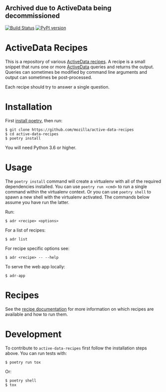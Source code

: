 ## Archived due to ActiveData being decommissioned

[![Build Status](https://travis-ci.org/mozilla/active-data-recipes.svg?branch=master)](https://travis-ci.org/mozilla/active-data-recipes)
[![PyPI version](https://readthedocs.org/projects/active-data-recipes/badge/?version=latest)](https://active-data-recipes.readthedocs.io)

# ActiveData Recipes

This is a repository of various [ActiveData recipes][0]. A recipe is a small snippet that runs one
or more [ActiveData][3] queries and returns the output. Queries can sometimes be modified by command
line arguments and output can sometimes be post-processed.

Each recipe should try to answer a single question.

# Installation

First [install poetry][2], then run:

    $ git clone https://github.com/mozilla/active-data-recipes
    $ cd active-data-recipes
    $ poetry install

You will need Python 3.6 or higher.

# Usage

The `poetry install` command will create a virtualenv with all of the required dependencies
installed. You can use `poetry run <cmd>` to run a single command within the virtualenv context. Or
you can use `poetry shell` to spawn a new shell with the virtualenv activated. The commands below
assume you have run the latter.

Run:

    $ adr <recipe> <options>

For a list of recipes:

    $ adr list

For recipe specific options see:

    $ adr <recipe> -- --help

To serve the web app locally:

    $ adr-app

# Recipes

See the [recipe documentation][1] for more information on which recipes are available and how to run
them.

# Development

To contribute to `active-data-recipes` first follow the installation steps above.
You can run tests with:

    $ poetry run tox

Or:

    $ poetry shell
    $ tox

[0]: https://github.com/mozilla/active-data-recipes
[1]: https://active-data-recipes.readthedocs.io/en/latest/recipes.html
[2]: https://poetry.eustace.io/docs/#installation
[3]: https://github.com/mozilla/ActiveData
